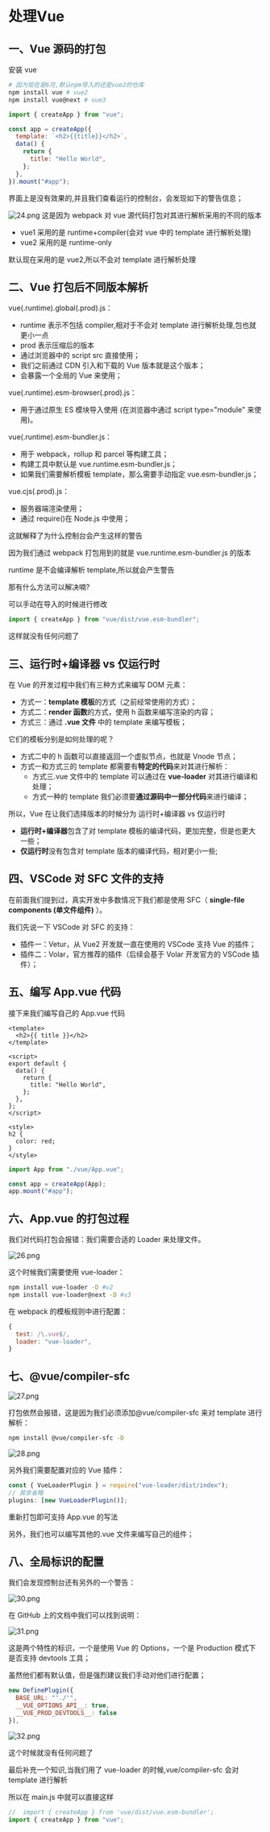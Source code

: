 # 处理Vue

## 一、Vue 源码的打包

安装 vue

```sh
# 因为现在是6月,默认npm导入的还是vue2的仓库
npm install vue # vue2
npm install vue@next # vue3
```

```js
import { createApp } from "vue";

const app = createApp({
  template: `<h2>{{title}}</h2>`,
  data() {
    return {
      title: "Hello World",
    };
  },
}).mount("#app");
```

界面上是没有效果的,并且我们查看运行的控制台，会发现如下的警告信息；

![24.png](https://img11.360buyimg.com/ddimg/jfs/t1/204506/4/579/63691/61122f82E6b511532/0392b83a44c9034e.png)
这是因为 webpack 对 vue 源代码打包对其进行解析采用的不同的版本

- vue1 采用的是 runtime+compiler(会对 vue 中的 template 进行解析处理)
- vue2 采用的是 runtime-only

默认现在采用的是 vue2,所以不会对 template 进行解析处理

## 二、Vue 打包后不同版本解析

vue(.runtime).global(.prod).js：
  - runtime 表示不包括 compiler,相对于不会对 template 进行解析处理,包也就更小一点
  - prod 表示压缩后的版本
  - 通过浏览器中的 script src 直接使用；
  - 我们之前通过 CDN 引入和下载的 Vue 版本就是这个版本；
  - 会暴露一个全局的 Vue 来使用；

vue(.runtime).esm-browser(.prod).js：
  - 用于通过原生 ES 模块导入使用 (在浏览器中通过 script type="module" 来使用)。


vue(.runtime).esm-bundler.js：
  - 用于 webpack，rollup 和 parcel 等构建工具；
  - 构建工具中默认是 vue.runtime.esm-bundler.js；
  - 如果我们需要解析模板 template，那么需要手动指定 vue.esm-bundler.js；

vue.cjs(.prod).js：
  - 服务器端渲染使用；
  - 通过 require()在 Node.js 中使用；

这就解释了为什么控制台会产生这样的警告

因为我们通过 webpack 打包用到的就是 vue.runtime.esm-bundler.js 的版本

runtime 是不会编译解析 template,所以就会产生警告
  
那有什么方法可以解决喃?

可以手动在导入的时候进行修改

```js
import { createApp } from "vue/dist/vue.esm-bundler";
```

这样就没有任何问题了

## 三、运行时+编译器 vs 仅运行时

在 Vue 的开发过程中我们有三种方式来编写 DOM 元素：
  - 方式一：**template 模板**的方式（之前经常使用的方式）；
  - 方式二：**render 函数**的方式，使用 h 函数来编写渲染的内容；
  - 方式三：通过 **.vue 文件** 中的 template 来编写模板；

它们的模板分别是如何处理的呢？
  - 方式二中的 h 函数可以直接返回一个虚拟节点，也就是 Vnode 节点；
  - 方式一和方式三的 template 都需要有**特定的代码**来对其进行解析：
    - 方式三.vue 文件中的 template 可以通过在 **vue-loader** 对其进行编译和处理；
    - 方式一种的 template 我们必须要**通过源码中一部分代码**来进行编译；



所以，Vue 在让我们选择版本的时候分为 运行时+编译器 vs 仅运行时
  - **运行时+编译器**包含了对 template 模板的编译代码，更加完整，但是也更大一些；
  - **仅运行时**没有包含对 template 版本的编译代码，相对更小一些;

## 四、VSCode 对 SFC 文件的支持

在前面我们提到过，真实开发中多数情况下我们都是使用 SFC（ **single-file components (单文件组件)** ）。

我们先说一下 VSCode 对 SFC 的支持：
  - 插件一：Vetur，从 Vue2 开发就一直在使用的 VSCode 支持 Vue 的插件；
  - 插件二：Volar，官方推荐的插件（后续会基于 Volar 开发官方的 VSCode 插件）；

## 五、编写 App.vue 代码

接下来我们编写自己的 App.vue 代码

```vue
<template>
  <h2>{{ title }}</h2>
</template>

<script>
export default {
  data() {
    return {
      title: "Hello World",
    };
  },
};
</script>

<style>
h2 {
  color: red;
}
</style>
```

```js
import App from "./vue/App.vue";

const app = createApp(App);
app.mount("#app");
```

## 六、App.vue 的打包过程

我们对代码打包会报错：我们需要合适的 Loader 来处理文件。

![26.png](https://img13.360buyimg.com/ddimg/jfs/t1/183104/21/18542/36655/61122f81E5103f955/94308dcf0372b11f.png)

这个时候我们需要使用 vue-loader：

```sh
npm install vue-loader -D #v2
npm install vue-loader@next -D #v3
```

在 webpack 的模板规则中进行配置：

```js
{
  test: /\.vue$/,
  loader: "vue-loader",
}
```

## 七、@vue/compiler-sfc

![27.png](https://img10.360buyimg.com/ddimg/jfs/t1/192857/13/17549/17125/61122f81E4799b5d6/1ff4910aceef5ab6.png)

打包依然会报错，这是因为我们必须添加@vue/compiler-sfc 来对 template 进行解析：

```sh
npm install @vue/compiler-sfc -D
```

![28.png](https://img14.360buyimg.com/ddimg/jfs/t1/180194/18/18469/22438/61122f81Ea53c5f45/4922abcf889e0235.png)

另外我们需要配置对应的 Vue 插件：

```js
const { VueLoaderPlugin } = require("vue-loader/dist/index");
// 其余省略
plugins: [new VueLoaderPlugin()];
```

重新打包即可支持 App.vue 的写法

另外，我们也可以编写其他的.vue 文件来编写自己的组件；


## 八、全局标识的配置

我们会发现控制台还有另外的一个警告：

![30.png](https://img13.360buyimg.com/ddimg/jfs/t1/187636/36/17693/85191/61122f81E31a466ec/5bf71fca2eb9fea9.png)

在 GitHub 上的文档中我们可以找到说明：

![31.png](https://img13.360buyimg.com/ddimg/jfs/t1/191799/3/17789/85789/61122f81Eabf7c174/efe08cd0375f81de.png)

这是两个特性的标识，一个是使用 Vue 的 Options，一个是 Production 模式下是否支持 devtools 工具；

虽然他们都有默认值，但是强烈建议我们手动对他们进行配置；

```js
new DefinePlugin({
  BASE_URL: "'./'",
  __VUE_OPTIONS_API__: true,
  __VUE_PROD_DEVTOOLS__: false
}),
```

![32.png](https://img11.360buyimg.com/ddimg/jfs/t1/195716/17/17571/28952/61122f81E231bfd14/fcca63fefb274a47.png)

这个时候就没有任何问题了

最后补充一个知识,当我们用了 vue-loader 的时候,vue/compiler-sfc 会对 template 进行解析

所以在 main.js 中就可以直接这样

```js
//  import { createApp } from 'vue/dist/vue.esm-bundler';
import { createApp } from "vue";
```

